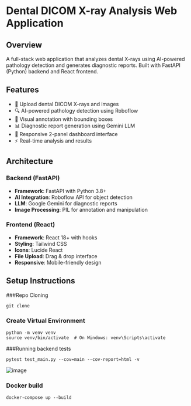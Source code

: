 # Dental DICOM X-ray Analysis Web Application

## Overview
A full-stack web application that analyzes dental X-rays using AI-powered pathology detection and generates diagnostic reports. Built with FastAPI (Python) backend and React frontend.

## Features
- 🦷 Upload dental DICOM X-rays and images
- 🔍 AI-powered pathology detection using Roboflow
- 🎯 Visual annotation with bounding boxes
- 📊 Diagnostic report generation using Gemini LLM
- 📱 Responsive 2-panel dashboard interface
- ⚡ Real-time analysis and results

## Architecture

### Backend (FastAPI)
- **Framework**: FastAPI with Python 3.8+
- **AI Integration**: Roboflow API for object detection
- **LLM**: Google Gemini for diagnostic reports
- **Image Processing**: PIL for annotation and manipulation

### Frontend (React)
- **Framework**: React 18+ with hooks
- **Styling**: Tailwind CSS
- **Icons**: Lucide React
- **File Upload**: Drag & drop interface
- **Responsive**: Mobile-friendly design

## Setup Instructions
###Repo Cloning
```
git clone
```

### Create Virtual Environment

```
python -m venv venv
source venv/bin/activate  # On Windows: venv\Scripts\activate
```

###Running backend tests 

```
pytest test_main.py --cov=main --cov-report=html -v
```
![image](https://github.com/user-attachments/assets/bc7b3db0-f84c-4502-a6d4-5bb32b15e242)

### Docker build

```
docker-compose up --build
```



